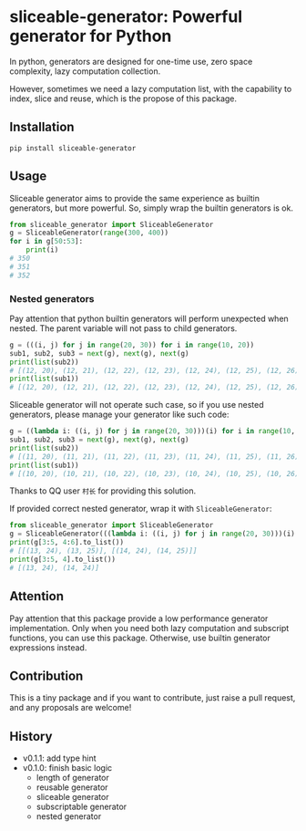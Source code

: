 # sliceable-generator: Powerful generator for Python

In python, generators are designed for one-time use,
zero space complexity, lazy computation collection.

However, sometimes we need a lazy computation list,
with the capability to index, slice and reuse,
which is the propose of this package.

## Installation

```shell script
pip install sliceable-generator
```

## Usage

Sliceable generator aims to provide the same experience as builtin generators, but more powerful.
So, simply wrap the builtin generators is ok.

```python
from sliceable_generator import SliceableGenerator
g = SliceableGenerator(range(300, 400))
for i in g[50:53]:
    print(i)
# 350
# 351
# 352
```

### Nested generators

Pay attention that python builtin generators will perform unexpected when nested.
The parent variable will not pass to child generators.

```python
g = (((i, j) for j in range(20, 30)) for i in range(10, 20))
sub1, sub2, sub3 = next(g), next(g), next(g)
print(list(sub2))
# [(12, 20), (12, 21), (12, 22), (12, 23), (12, 24), (12, 25), (12, 26), (12, 27), (12, 28), (12, 29)]
print(list(sub1))
# [(12, 20), (12, 21), (12, 22), (12, 23), (12, 24), (12, 25), (12, 26), (12, 27), (12, 28), (12, 29)]
```

Sliceable generator will not operate such case, so if you use nested generators,
please manage your generator like such code: 

```python
g = ((lambda i: ((i, j) for j in range(20, 30)))(i) for i in range(10, 20))
sub1, sub2, sub3 = next(g), next(g), next(g)
print(list(sub2))
# [(11, 20), (11, 21), (11, 22), (11, 23), (11, 24), (11, 25), (11, 26), (11, 27), (11, 28), (11, 29)]
print(list(sub1))
# [(10, 20), (10, 21), (10, 22), (10, 23), (10, 24), (10, 25), (10, 26), (10, 27), (10, 28), (10, 29)]
```

Thanks to QQ user `村长` for providing this solution. 

If provided correct nested generator, wrap it with `SliceableGenerator`:

```python
from sliceable_generator import SliceableGenerator
g = SliceableGenerator(((lambda i: ((i, j) for j in range(20, 30)))(i) for i in range(10, 20)), depth=2)
print(g[3:5, 4:6].to_list())
# [[(13, 24), (13, 25)], [(14, 24), (14, 25)]]
print(g[3:5, 4].to_list())
# [(13, 24), (14, 24)]
```

## Attention

Pay attention that this package provide a low performance generator implementation.
Only when you need both lazy computation and subscript functions,
you can use this package.
Otherwise, use builtin generator expressions instead. 

## Contribution

This is a tiny package and if you want to contribute, just raise a pull request,
and any proposals are welcome!

## History
* v0.1.1: add type hint
* v0.1.0: finish basic logic
    * length of generator
    * reusable generator
    * sliceable generator
    * subscriptable generator
    * nested generator
